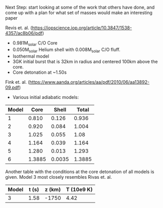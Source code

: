 Next Step: start looking at some of the work that others have done, and come up with a plan for what set of masses would make an interesting paper

Revis et. al. (https://iopscience.iop.org/article/10.3847/1538-4357/ac8b06/pdf)

- 0.981M<sub>solar</sub>  C/O Core
- 0.050M<sub>solar</sub>  Helium shell with 0.008M<sub>solar</sub> C/O fluff. 
- Isothermal model
- 3GK initial burst that is 32km in radius and centered 100km above the core.
- Core detonation at ~1.50s

Fink et. al. (https://www.aanda.org/articles/aa/pdf/2010/06/aa13892-09.pdf)

- Various initial adiabatic models:

| Model| Core | Shell | Total |
|------|------|-------|-------|
| 1    | 0.810| 0.126 | 0.936 |
| 2    | 0.920| 0.084 | 1.004 |
| 3    | 1.025| 0.055 | 1.08  |
| 4    | 1.164| 0.039 | 1.164 |
| 5    | 1.280| 0.013 | 1.293 |
| 6    | 1.3885|0.0035| 1.3885|

Another table with the conditions at the core detonation of all models is given. Model 3 most closely resembles Rivas et. al. 

| Model| t (s)| z (km)| T (10e9 K) |
|------|------|-------|-------|
| 3    | 1.58 | -1750 | 4.42  |

